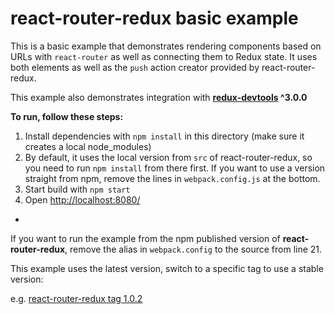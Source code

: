 react-router-redux basic example
=================================

This is a basic example that demonstrates rendering components based
on URLs with `react-router` as well as connecting them to Redux state.
It uses both <Link> elements as well as the `push` action creator
provided by react-router-redux.

This example also demonstrates integration with
**[redux-devtools](https://github.com/gaearon/redux-devtools) ^3.0.0**

**To run, follow these steps:**

1. Install dependencies with `npm install` in this directory (make sure it creates a local node_modules)
2. By default, it uses the local version from `src` of react-router-redux, so you need to run `npm install` from there first. If you want to use a version straight from npm, remove the lines in `webpack.config.js` at the bottom.
3. Start build with `npm start`
4. Open [http://localhost:8080/](http://localhost:8080/)

-

If you want to run the example from the npm published version of
**react-router-redux**, remove the alias in `webpack.config`
to the source from line 21.

This example uses the latest version, switch to a specific tag to use a stable version:

e.g. [react-router-redux tag 1.0.2](https://github.com/reactjs/react-router-redux/tree/1.0.2/examples/basic)
